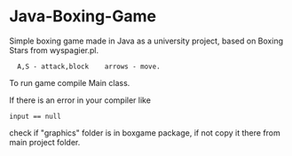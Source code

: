 # Java-Boxing-Game
Simple boxing game made in Java as a university project, based on Boxing Stars from wyspagier.pl.
```
  A,S - attack,block    arrows - move.
```
To run game compile Main class.

If there is an error in your compiler like
```
input == null
```
check if "graphics" folder is in boxgame package, if not copy it there from main project folder.

